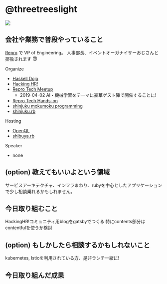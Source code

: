 # @threetreeslight

![](https://avatars3.githubusercontent.com/u/1057490?s=100&v=4)

## 会社や業務で普段やっていること

[Repro](https://repro.io) で VP of Engineering。
人事部長、イベントオーガナイザーおじさんと揶揄されます :innocent:

Organize

- [Haskell Dojo](https://shinjukuhs.connpass.com/)
- [Hacking HR!](https://hacking-hr.connpass.com/)
- [Repro Tech Meetup](https://repro-tech.connpass.com/)
  - 2019-04-02 AI・機械学習をテーマに豪華ゲスト陣で開催することに!
- [Repro Tech Hands-on](https://repro-tech.connpass.com/)
- [shinjuku mokumoku programming](https://shinjuku-mokumoku.connpass.com/)
- [shinjuku.rb](https://shinjukurb.connpass.com/)

Hosting

- [OpenQL](https://openql.connpass.com/)
- [shibuya.rb](https://shibuyarb.doorkeeper.jp/)

Speaker

- none

## (option) 教えてもいいよという領域

サービスアーキテクチャ、インフラまわり、rubyを中心としたアプリケーションで少し相談乗れるかもしれません。

## 今日取り組むこと

HackingHR!コミュニティ用blogをgatsbyでつくる
特にcontents部分はcontentfulを使うか検討

## (option) もしかしたら相談するかもしれないこと

kubernetes, Istioを利用されている方、是非ランチ一緒に!

## 今日取り組んだ成果


